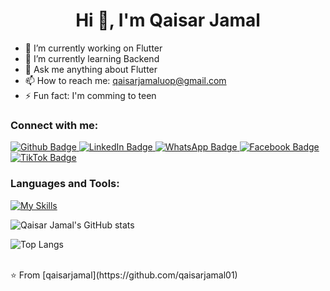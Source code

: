  <h1 align="center">Hi 👋, I'm Qaisar Jamal </h1>
 
- 🔭 I’m currently working on Flutter
- 🌱 I’m currently learning Backend
- 💬 Ask me anything about Flutter 
- 📫 How to reach me: qaisarjamaluop@gmail.com
- ⚡ Fun fact: I'm comming to teen
  
### Connect with me:
<div id="badges">
  <a href="https://github.com/qaisarjamal01">
    <img src="https://img.shields.io/badge/Github-white?style=for-the-badge&logo=Github&logoColor=black" alt="Github Badge"/>
  </a>
  <a href="https://www.linkedin.com/in/qaisar-jamaluop">
  <img src="https://img.shields.io/badge/LinkedIn-0A66C2?style=for-the-badge&logo=linkedin&logoColor=white&logoWidth=20" alt="LinkedIn Badge"/>
</a>
  <a href="https://wa.me/923028076931">
    <img src="https://img.shields.io/badge/WhatsApp-green?style=for-the-badge&logo=whatsapp&logoColor=white" alt="WhatsApp Badge"/>
  </a>
  <a href="https://www.facebook.com/share/1HTcx61QvC/">
    <img src="https://img.shields.io/badge/Facebook-blue?style=for-the-badge&logo=facebook&logoColor=white" alt="Facebook Badge"/>
  </a>
  <a href="https://www.tiktok.com/@qaisarjamal011?_t=ZS-8tw5NoOnZy5&_r=1">
    <img src="https://img.shields.io/badge/TikTok-black?style=for-the-badge&logo=tiktok&logoColor=white" alt="TikTok Badge"/>
  </a>
</div>


### Languages and Tools:
[![My Skills](https://skillicons.dev/icons?i=flutter,dart,firebase,github,git,postman,figma)](https://skillicons.dev)

![Qaisar Jamal's GitHub stats](https://github-readme-stats.vercel.app/api?username=qaisarjamal01&show_icons=true&theme=dark)

![Top Langs](https://github-readme-stats.vercel.app/api/top-langs/?username=qaisarjamal01&theme=dark)


<br>
⭐️ From [qaisarjamal](https://github.com/qaisarjamal01)
